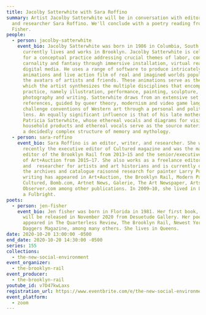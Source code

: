 ```yaml
---
title: Jacolby Satterwhite with Sara Roffino
summary: Artist Jacolby Satterwhite will be in conversation with editor, writer,
  and researcher Sara Roffino. We'll conclude with a poetry reading from Jen
  Fisher.
people:
  - person: jacolby-satterwhite
    event_bio: Jacolby Satterwhite was born in 1986 in Columbia, South Carolina and
      currently lives and works in Brooklyn. Jacolby Satterwhite is celebrated
      for a conceptual practice addressing crucial themes of labor, consumption,
      carnality and fantasy through immersive installation, virtual reality and
      digital media. He uses a range of software to produce intricately detailed
      animations and live action film of real and imagined worlds populated by
      the avatars of artists and friends. These animations serve as the stage on
      which the artist synthesizes the multiple disciplines that encompass his
      practice, namely illustration, performance, painting, sculpture,
      photography and writing. Satterwhite draws from an extensive set of
      references, guided by queer theory, modernism and video game language to
      challenge conventions of Western art through a personal and political
      lens. An equally significant influence is that of his late mother,
      Patricia Satterwhite, whose ethereal vocals and diagrams for visionary
      household products and ethereal vocals serve as the source material within
      a decidedly complex structure of memory and mythology.
  - person: sara-roffino
    event_bio: Sara Roffino is an editor, writer, and researcher. She was most
      recently the executive editor of Cultured magazine and was the managing
      editor of the Brooklyn Rail from 2013–15 and the senior/executive editor
      of Art+Auction from 2015–17. She also works as a freelance editor
      and  researcher for artists and art historians and is currently overseeing
      the archives and catalogue raisonné research for painter Larry Poons. Her
      writing has appeared in Art+Auction, the Brooklyn Rail, Modern Painters,
      Cultured, Bomb.com, Artnet News, Galerie, The Art Newspaper, Artsy, and
      Observer.com among other publications. In 2009–10, she lived in Lisbon on
      a Fulbright.
poets:
  - person: jen-fisher
    event_bio: Jen fisher was born in Florida in 1981. Her first book, "In the Mud"
      will be released in November 2020 from Desuetude Gallery. Her poetry has
      appeared in The Quarterless Review, The Brooklyn Rail, Newest York, and
      Daggers Magazine, among many others. She lives in Queens.
date: 2020-10-20 13:00:00 -0500
end_date: 2020-10-20 14:30:00 -0500
series: 155
collections:
  - the-new-social-environment
event_organizer:
  - the-brooklyn-rail
event_producer:
  - the-brooklyn-rail
youtube_id: v7D47kwLaxs
registration_url: https://www.eventbrite.com/e/the-new-social-environment-155-jacolby-satterwhite-tickets-125547922215
event_platform:
  - zoom
---
```

